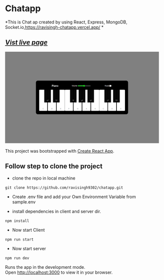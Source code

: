 
# Chatapp
*This is Chat ap created by using React, Express, MongoDB, Socket.io,https://ravisingh-chatapp.vercel.app/ *

## *[Vist live page](https://ravisingh-chatapp.vercel.app)*

<p align="center" ><img src="https://github.com/ravisingh9302/piano/blob/main/img/screenshot.png" alt="" height="300px"></p>


This project was bootstrapped with [Create React App](https://github.com/facebook/create-react-app).

## Follow step to clone the project
* clone the repo in local machine
```
git clone https://github.com/ravisingh9302/chatapp.git

```
* Create .env file and add your Own Environment Variable from sample.env

* install dependencies in client and server dir.
```
npm install
```
* Now start Client 
```
npm run start
```
* Now start server 
```
npm run dev
```
Runs the app in the development mode.\
Open [http://localhost:3000](http://localhost:3000) to view it in your browser.

